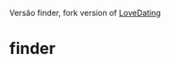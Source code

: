 Versão finder, fork version of  [LoveDating](https://github.com/quintuslabs/DatingApp/blob/master/lovedating1.0.apk)

# finder
